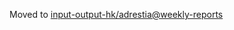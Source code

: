 Moved to [input-output-hk/adrestia@weekly-reports](https://github.com/input-output-hk/adrestia/tree/weekly-reports/2019-04-26)
